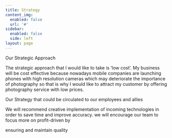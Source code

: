 ```yaml
---
title: Strategy
content_img:
  enabled: false
  url: '#'
sidebar:
  enabled: false
  side: left
layout: page
---
```

Our Strategic Approach

The strategic approach that I would like to take is ‘low cost’. My business will be cost effective because nowadays mobile companies are launching phones with high resolution cameras which may deteriorate the importance of photography so that is why I would like to attract my customer by offering photography service with low prices.

Our Strategy that could be circulated to our employees and allies

We will recommend creative implementation of incoming technologies in order to save time and improve accuracy. we will encourage our team to focus more on profit-driven by

ensuring and maintain quality
